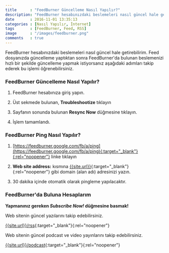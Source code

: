 ```yaml
---
title      : "FeedBurner Güncelleme Nasıl Yapılır?"
description: "FeedBurner hesabınızdaki beslemeleri nasıl güncel hale getirebilirim. Feed dosyanızda güncelleme yaptıktan sonra FeedBurner..."
date       : 2016-11-01 13:35:13
categories : [Nasıl Yapılır, İnternet]
tags       : [FeedBurner, Feed, RSS]
image      : "/images/feedburner.png"
comments   : true
---
```


FeedBurner hesabınızdaki beslemeleri nasıl güncel hale getirebilirim. Feed dosyanızda güncelleme yaptıktan sonra FeedBurner'da bulunan beslemenizi hızlı bir şekilde güncelleme yapmak istiyorsanız aşağıdaki adımları takip ederek bu işlemi öğrenebilirsiniz. 

### FeedBurner Güncelleme Nasıl Yapılır?

1. FeedBurner hesabınıza giriş yapın.

2. Üst sekmede bulunan, **Troubleshootize** tıklayın

3. Sayfanın sonunda bulunan **Resync Now** düğmesine tıklayın.

4. İşlem tamamlandı.

### FeedBurner Ping Nasıl Yapılır?

1. [https://feedburner.google.com/fb/a/ping](https://feedburner.google.com/fb/a/ping){:target="_blank"}{:rel="noopener"} linke tıklayın

2. **Web site address:** kısmına [{{site.url}}]({{site.url}}){:target="_blank"}{:rel="noopener"} gibi domain (alan adı) adresinizi yazın.

3. 30 dakika içinde otomatik olarak pingleme yapılacaktır.


### FeedBurner'da Buluna Hesaplarım

**Yapmanınız gereken *Subscribe Now!* düğmesine basmak!**

Web sitenin güncel yazılarını takip edebilirsiniz.

[{{site.url}}/rss]({{site.url}}/rss){:target="_blank"}{:rel="noopener"}

Web sitenin güncel podcast ve video yayınlarını takip edebilirsiniz.

[{{site.url}}/podcast]({{site.url}}/podcast){:target="_blank"}{:rel="noopener"}